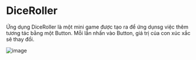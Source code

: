 DiceRoller
==================================

Ứng dụng DiceRoller là một mini game được tạo ra để ứng dụnsg việc thêm tương tác bằng một Button. Mỗi lần nhấn vào Button, giá trị của con xúc xắc sẽ thay đổi. 

![image](https://user-images.githubusercontent.com/44778421/115781274-5a6e9680-a3e4-11eb-9ec9-4b9f64585421.png)
